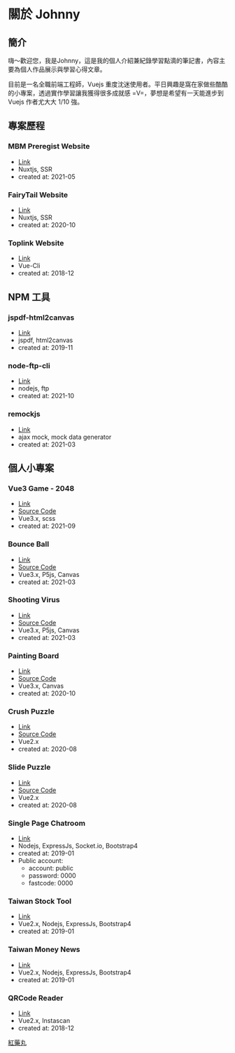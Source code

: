 # 關於 Johnny

## 簡介

嗨～歡迎您，我是Johnny，這是我的個人介紹兼紀錄學習點滴的筆記書，內容主要為個人作品展示與學習心得文章。

目前是一名全職前端工程師，Vuejs 重度沈迷使用者。平日興趣是窩在家做些酷酷的小專案，透過實作學習讓我獲得很多成就感 =V=，夢想是希望有一天能進步到 Vuejs 作者尤大大 1/10 強。

<!-- Maju Welcome -->
<Maju-App />


## 專案歷程

### MBM Preregist Website

  - [Link](https://mbm.garena.tw/)
  - Nuxtjs, SSR
  - created at: 2021-05

### FairyTail Website

  - [Link](https://ftm.garena.tw/)
  - Nuxtjs, SSR
  - created at: 2020-10

### Toplink Website

  - [Link](https://www.top-link.com.tw/)
  - Vue-Cli
  - created at: 2018-12


## NPM 工具

### jspdf-html2canvas

  - [Link](https://www.npmjs.com/package/jspdf-html2canvas)
  - jspdf, html2canvas
  - created at: 2019-11

### node-ftp-cli

  - [Link](https://www.npmjs.com/package/node-ftp-cli)
  - nodejs, ftp
  - created at: 2021-10

### remockjs

  - [Link](https://www.npmjs.com/package/remockjs)
  - ajax mock, mock data generator
  - created at: 2021-03


## 個人小專案

### Vue3 Game - 2048

  - [Link](https://johnnywang1994.github.io/vue-2048/)
  - [Source Code](https://github.com/johnnywang1994/vue-2048/blob/master/src/components/Vue2048.vue)
  - Vue3.x, scss
  - created at: 2021-09

### Bounce Ball

  - [Link](https://johnnywang1994.github.io/p5-game/#/bounce-ball)
  - [Source Code](https://github.com/johnnywang1994/p5-game/blob/master/src/views/BounceBall.vue)
  - Vue3.x, P5js, Canvas
  - created at: 2021-03

### Shooting Virus

  - [Link](https://johnnywang1994.github.io/p5-game/#/shoot-virus)
  - [Source Code](https://github.com/johnnywang1994/p5-game/blob/master/src/views/ShootVirus.vue)
  - Vue3.x, P5js, Canvas
  - created at: 2021-03

### Painting Board

  - [Link](https://johnnywang1994.github.io/paint-board/)
  - [Source Code](https://github.com/johnnywang1994/paint-board/blob/master/src/components/PaintBoard.vue)
  - Vue3.x, Canvas
  - created at: 2020-10

### Crush Puzzle

  - [Link](https://johnnywang1994.github.io/crush-puzzle/)
  - [Source Code](https://github.com/johnnywang1994/crush-puzzle/blob/master/src/components/CrushPuzzle.vue)
  - Vue2.x
  - created at: 2020-08

### Slide Puzzle

  - [Link](https://johnnywang1994.github.io/slide-puzzle/)
  - [Source Code](https://github.com/johnnywang1994/vue-slide-puzzle/blob/master/src/components/SlidePuzzle.vue)
  - Vue2.x
  - created at: 2020-08

### Single Page Chatroom

  - [Link](https://nodejs-chatter.herokuapp.com/)
  - Nodejs, ExpressJs, Socket.io, Bootstrap4
  - created at: 2019-01
  - Public account:
    - account: public
    - password: 0000
    - fastcode: 0000

### Taiwan Stock Tool

  - [Link](https://nodejs-rate.herokuapp.com/#/stock)
  - Vue2.x, Nodejs, ExpressJs, Bootstrap4
  - created at: 2019-01

### Taiwan Money News

  - [Link](https://nodejs-rate.herokuapp.com/#/money-news)
  - Vue2.x, Nodejs, ExpressJs, Bootstrap4
  - created at: 2019-01

### QRCode Reader

  - [Link](https://johnnywang1994.github.io/qrcode-reader/)
  - Vue2.x, Instascan
  - created at: 2018-12

[紅藥丸](http://jw-mashu.ezyro.com/red-pill.html)